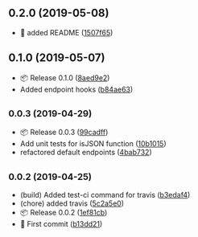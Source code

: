 ## 0.2.0 (2019-05-08)

* 📖 added README ([1507f65](https://github.com/fatmatto/express-toolkit/commit/1507f65))



## 0.1.0 (2019-05-07)

* 📦 Release 0.1.0 ([8aed9e2](https://github.com/fatmatto/express-toolkit/commit/8aed9e2))
* Added endpoint hooks ([b84ae63](https://github.com/fatmatto/express-toolkit/commit/b84ae63))



## <small>0.0.3 (2019-04-29)</small>

* 📦 Release 0.0.3 ([99cadff](https://github.com/fatmatto/express-toolkit/commit/99cadff))
* Add unit tests for isJSON function ([10b1015](https://github.com/fatmatto/express-toolkit/commit/10b1015))
* refactored default endpoints ([4bab732](https://github.com/fatmatto/express-toolkit/commit/4bab732))



## <small>0.0.2 (2019-04-25)</small>

* (build) Added test-ci command for travis ([b3edaf4](https://github.com/fatmatto/express-toolkit/commit/b3edaf4))
* (chore) added travis ([5c2a5e0](https://github.com/fatmatto/express-toolkit/commit/5c2a5e0))
* 📦 Release 0.0.2 ([1ef81cb](https://github.com/fatmatto/express-toolkit/commit/1ef81cb))
* 🚀 First commit ([b13dd21](https://github.com/fatmatto/express-toolkit/commit/b13dd21))



